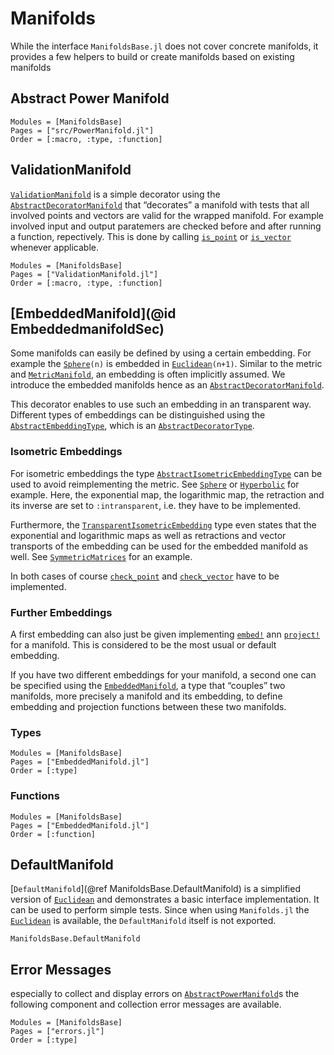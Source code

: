 # Manifolds

While the interface `ManifoldsBase.jl` does not cover concrete manifolds, it provides a few
helpers to build or create manifolds based on existing manifolds


## Abstract Power Manifold

```@autodocs
Modules = [ManifoldsBase]
Pages = ["src/PowerManifold.jl"]
Order = [:macro, :type, :function]
```

## ValidationManifold

[`ValidationManifold`](@ref) is a simple decorator using the [`AbstractDecoratorManifold`](@ref) that “decorates” a manifold with tests that all involved points and vectors are valid for the wrapped manifold.
For example involved input and output paratemers are checked before and after running a function, repectively.
This is done by calling [`is_point`](@ref) or [`is_vector`](@ref) whenever applicable.

```@autodocs
Modules = [ManifoldsBase]
Pages = ["ValidationManifold.jl"]
Order = [:macro, :type, :function]
```

## [EmbeddedManifold](@id EmbeddedmanifoldSec)

Some manifolds can easily be defined by using a certain embedding.
For example the [`Sphere`](@ref)`(n)` is embedded in [`Euclidean`](@ref)`(n+1)`.
Similar to the metric and [`MetricManifold`](@ref), an embedding is often implicitly assumed.
We introduce the embedded manifolds hence as an [`AbstractDecoratorManifold`](@ref).

This decorator enables to use such an embedding in an transparent way.
Different types of embeddings can be distinguished using the [`AbstractEmbeddingType`](@ref),
which is an [`AbstractDecoratorType`](@ref).

### Isometric Embeddings

For isometric embeddings the type [`AbstractIsometricEmbeddingType`](@ref) can be used to avoid reimplementing the metric.
See [`Sphere`](@ref) or [`Hyperbolic`](@ref) for example.
Here, the exponential map, the logarithmic map, the retraction and its inverse
are set to `:intransparent`, i.e. they have to be implemented.

Furthermore, the [`TransparentIsometricEmbedding`](@ref) type even states that the exponential
and logarithmic maps as well as retractions and vector transports of the embedding can be
used for the embedded manifold as well.
See [`SymmetricMatrices`](@ref) for an example.

In both cases of course [`check_point`](@ref) and [`check_vector`](@ref) have to be implemented.

### Further Embeddings

A first embedding can also just be given implementing [`embed!`](@ref) ann [`project!`](@ref)
for a manifold. This is considered to be the most usual or default embedding.

If you have two different embeddings for your manifold, a second one can be specified using
the [`EmbeddedManifold`](@ref), a type that “couples” two manifolds, more precisely a
manifold and its embedding, to define embedding and projection functions between these
two manifolds.

### Types

```@autodocs
Modules = [ManifoldsBase]
Pages = ["EmbeddedManifold.jl"]
Order = [:type]
```

### Functions

```@autodocs
Modules = [ManifoldsBase]
Pages = ["EmbeddedManifold.jl"]
Order = [:function]
```

## DefaultManifold

[`DefaultManifold`](@ref ManifoldsBase.DefaultManifold) is a simplified version of [`Euclidean`](@ref) and demonstrates a basic interface implementation.
It can be used to perform simple tests.
Since when using `Manifolds.jl` the [`Euclidean`](@ref) is available, the `DefaultManifold` itself is not exported.

```@docs
ManifoldsBase.DefaultManifold
```

## Error Messages

especially to collect and display errors on [`AbstractPowerManifold`](@ref)s the following
component and collection error messages are available.

```@autodocs
Modules = [ManifoldsBase]
Pages = ["errors.jl"]
Order = [:type]
```
